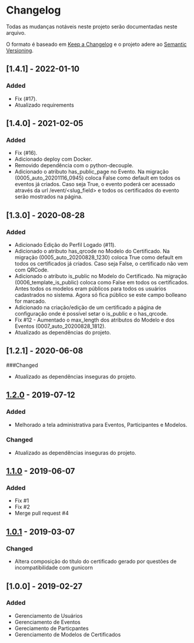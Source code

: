 # Changelog
Todas as mudanças notáveis neste projeto serão documentadas neste arquivo.

O formato é baseado em [Keep a Changelog](http://keepachangelog.com/en/1.0.0/)
e o projeto adere ao [Semantic Versioning](http://semver.org/spec/v2.0.0.html).

## [1.4.1] - 2022-01-10
### Added
- Fix (#17).
- Atualizado requirements

## [1.4.0] - 2021-02-05
### Added
- Fix (#16).
- Adicionado deploy com Docker.
- Removido dependência com o python-decouple.
- Adicionado o atributo has_public_page no Evento. Na migração (0005_auto_20201116_0945) coloca False como default em todos os eventos já criados. Caso seja True, o evento poderá cer acessado através da url /event/<slug_field> e todos os certificados do evento serão mostrados na página.

## [1.3.0] - 2020-08-28
### Added
- Adicionado Edição do Perfil Logado (#11).
- Adicionado o atributo has_qrcode no Modelo do Certificado. Na migração (0005_auto_20200828_1230) coloca True como default em todos os certificados já criados. Caso seja False, o certificado não vem com QRCode.
- Adicionado o atributo is_public no Modelo do Certificado. Na migração (0006_template_is_public) coloca como False em todos os certificados. Antes todos os modelos eram públicos para todos os usuários cadastrados no sistema. Agora só fica público se este campo bolleano for marcado.
- Adicionado na criação/edição de um certificado a página de configuração onde é possível setar o is_public e o has_qrcode.
- Fix #12 - Aumentado o max_length dos atributos do Modelo e dos Eventos (0007_auto_20200828_1812).
- Atualizado as dependências do projeto.

## [1.2.1] - 2020-06-08
###Changed
- Atualizado as dependências inseguras do projeto.

## [1.2.0] - 2019-07-12
### Added
- Melhorado a tela administrativa para Eventos, Participantes e Modelos.
### Changed
- Atualizado as dependências inseguras do projeto.

## [1.1.0] - 2019-06-07
### Added
- Fix #1
- Fix #2
- Merge pull request #4

## [1.0.1] - 2019-03-07
### Changed
- Altera composição do título do certificado gerado por questões de incompatibilidade com gunicorn

## [1.0.0] - 2019-02-27
### Added
- Gerenciamento de Usuários
- Gerenciamento de Eventos
- Gereciamento de Particpantes
- Gerenciamento de Modelos de Certificados

[Em desenvolvimento]: https://github.com/vinigracindo/sgce/compare/v1.2.0...HEAD
[1.2.0]: https://github.com/vinigracindo/sgce/compare/v1.1.0...v1.2.0
[1.1.0]: https://github.com/vinigracindo/sgce/compare/v1.0.1...v1.1.0
[1.0.1]: https://github.com/vinigracindo/sgce/compare/v1.0.0...v1.0.1
